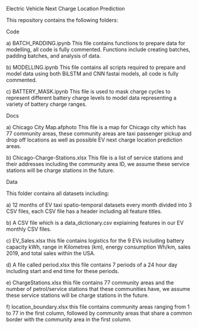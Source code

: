 Electric Vehicle Next Charge Location Prediction

This repository contains the following folders: 

Code
	
a) BATCH_PADDING.ipynb
This file contains functions to prepare data for modelling, all code is fully commented. Functions include creating batches, padding batches, and analysis of data.  

b) MODELLING.ipynb 
This file contains all scripts required to prepare and model data using both BiLSTM and CNN fastai models, all code is fully commented.

c) BATTERY_MASK.ipynb 
This file is used to mask charge cycles to represent different battery charge levels to model data representing a variety of battery charge ranges.


Docs

a) Chicago City Map.afphoto
This file is a map for Chicago city which has 77 community areas, these community areas are taxi passenger pickup and drop off locations as well as possible EV next charge location prediction areas.

b) Chicago-Charge-Stations.xlsx
This file is a list of service stations and their addresses including the community area ID, we assume these service stations will be charge stations in the future.


Data

This folder contains all datasets including: 

a) 12 months of EV taxi spatio-temporal datasets every month divided into 3 CSV files, each CSV file has a header including all feature titles.

b) A CSV file which is a data_dictionary.csv explaining features in our EV monthly CSV files.

c) EV_Sales.xlsx this file contains logistics for the 9 EVs including battery capacity kWh, range in Kilometres (km), energy consumption Wh/km, sales 2019, and total sales within the USA.

d) A file called period.xlsx this file contains 7 periods of a 24 hour day including start and end time for these periods.

e) ChargeStations.xlsx this file contains 77 community areas and the number of petrol/service stations that these communities have, we assume these service stations will be charge stations in the future.

f) location_boundary.xlsx this file contains community areas ranging from 1 to 77 in the first column, followed by community areas that share a common border with the community area in the first column.
 
